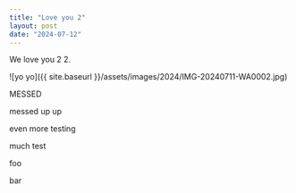```yaml
---
title: "Love you 2"
layout: post
date: "2024-07-12"
---
```


We love you 2 2.

![yo yo]({{ site.baseurl }}/assets/images/2024/IMG-20240711-WA0002.jpg)

MESSED

messed up up

even more testing

much test

foo

bar
